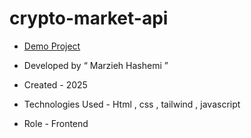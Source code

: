 # crypto-market-api

- [Demo Project]()

- Developed by “ Marzieh Hashemi ”

- Created - 2025

- Technologies Used - Html , css , tailwind , javascript

- Role - Frontend
